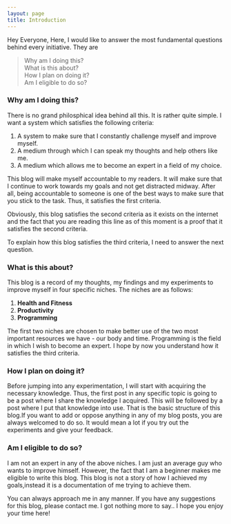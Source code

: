 ```yaml
---
layout: page
title: Introduction
---
```


Hey Everyone,
Here, I would like to answer the most fundamental questions behind every initiative. They are

>  Why am I doing this? <br>
>  What is this about? <br>
>  How I plan on doing it?<br>
>  Am I eligible to do so?


### Why am I doing this?

There is no grand philosphical idea behind all this. It is rather quite simple.
I want a system which satisfies the following criteria:
1. A system to make sure that I constantly challenge myself and improve myself.
2. A medium through which I can speak my thoughts and help others like me.
3. A medium which allows me to become an expert in a field of my choice.

This blog will make myself accountable to my readers. It will make sure that I continue to work towards my goals and not get distracted midway. After all, being accountable to someone is one of the best ways to make sure that you stick to the task. Thus, it satisfies the first criteria.

Obviously, this blog satisfies the second criteria as it exists on the internet and the fact that you are reading this line as of this moment is a proof that it satisfies the second criteria.

To explain how this blog satisfies the third criteria, I need to answer the next question.

### What is this about?

This blog is a record of my thoughts, my findings and my experiments to improve myself in four specific niches. The niches are as follows:
   1. **Health and Fitness**
   2. **Productivity**
   3. **Programming**


The first two niches are chosen to make better use of the two most important resources we have - our body and time.
Programming is the field in which I wish to become an expert. I hope by now you understand how it satisfies the third criteria.

### How I plan on doing it?

Before jumping into any experimentation, I will start with acquiring the necessary knowledge. Thus, the first post in any specific topic is going to be a post where I share the knowledge I acquired. This will be followed by a post where I put that knowledge into use. That is the basic structure of this blog.If you want to add or oppose anything in any of my blog posts, you are always welcomed to do so. It would mean a lot if you try out the experiments and give your feedback.

### Am I eligible to do so?
I am not an expert in any of the above niches. I am just an average guy who wants to improve himself. However, the fact that I am a beginner makes me eligible to write this blog. This blog is not a story of how I achieved my goals,instead it is a documentation of me trying to achieve them.

You can always approach me in any manner. If you have any suggestions for this blog, please contact me. I got nothing more to say.. I hope you enjoy your time here!
